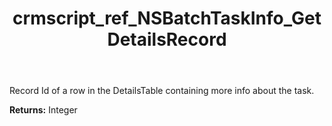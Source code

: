 ﻿---
title: crmscript_ref_NSBatchTaskInfo_GetDetailsRecord
description: Integer NSBatchTaskInfo.GetDetailsRecord()
intellisense: NSBatchTaskInfo.GetDetailsRecord
keywords: NSBatchTaskInfo, GetDetailsRecord
so.topic: reference
---

Record Id of a row in the DetailsTable containing more info about the task.

**Returns:** Integer


